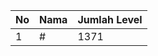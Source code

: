 | No | Nama            | Jumlah Level |
|----|-----------------|--------------|
| 1  | #    |    1371        |

